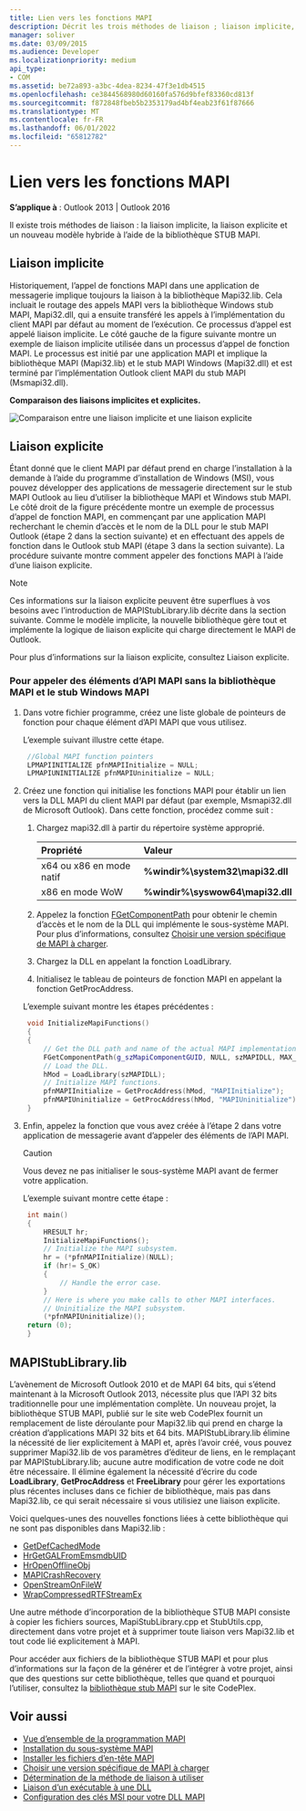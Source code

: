 ```yaml
---
title: Lien vers les fonctions MAPI
description: Décrit les trois méthodes de liaison ; liaison implicite, liaison explicite et nouveau modèle hybride à l’aide de la bibliothèque STUB MAPI.
manager: soliver
ms.date: 03/09/2015
ms.audience: Developer
ms.localizationpriority: medium
api_type:
- COM
ms.assetid: be72a893-a3bc-4dea-8234-47f3e1db4515
ms.openlocfilehash: ce3844568980d60160fa576d9bfef83360cd813f
ms.sourcegitcommit: f872848fbeb5b2353179ad4bf4eab23f61f87666
ms.translationtype: MT
ms.contentlocale: fr-FR
ms.lasthandoff: 06/01/2022
ms.locfileid: "65812782"
---
```

# <a name="link-to-mapi-functions"></a>Lien vers les fonctions MAPI

**S’applique à** : Outlook 2013 | Outlook 2016 
  
Il existe trois méthodes de liaison : la liaison implicite, la liaison explicite et un nouveau modèle hybride à l’aide de la bibliothèque STUB MAPI.
  
## <a name="implicit-linking"></a>Liaison implicite

Historiquement, l’appel de fonctions MAPI dans une application de messagerie implique toujours la liaison à la bibliothèque Mapi32.lib. Cela incluait le routage des appels MAPI vers la bibliothèque Windows stub MAPI, Mapi32.dll, qui a ensuite transféré les appels à l’implémentation du client MAPI par défaut au moment de l’exécution. Ce processus d’appel est appelé liaison implicite. Le côté gauche de la figure suivante montre un exemple de liaison implicite utilisée dans un processus d’appel de fonction MAPI. Le processus est initié par une application MAPI et implique la bibliothèque MAPI (Mapi32.lib) et le stub MAPI Windows (Mapi32.dll) et est terminé par l’implémentation Outlook client MAPI du stub MAPI (Msmapi32.dll).
  
**Comparaison des liaisons implicites et explicites.**

![Comparaison entre une liaison implicite et une liaison explicite](media/09d9c49a-a52d-4407-9013-d0d14c8f63f6.gif "Comparaison entre une liaison implicite et une liaison explicite")
  
## <a name="explicit-linking"></a>Liaison explicite

Étant donné que le client MAPI par défaut prend en charge l’installation à la demande à l’aide du programme d’installation de Windows (MSI), vous pouvez développer des applications de messagerie directement sur le stub MAPI Outlook au lieu d’utiliser la bibliothèque MAPI et Windows stub MAPI. Le côté droit de la figure précédente montre un exemple de processus d’appel de fonction MAPI, en commençant par une application MAPI recherchant le chemin d’accès et le nom de la DLL pour le stub MAPI Outlook (étape 2 dans la section suivante) et en effectuant des appels de fonction dans le Outlook stub MAPI (étape 3 dans la section suivante). La procédure suivante montre comment appeler des fonctions MAPI à l’aide d’une liaison explicite. 
  
> [!NOTE]
> Ces informations sur la liaison explicite peuvent être superflues à vos besoins avec l’introduction de MAPIStubLibrary.lib décrite dans la section suivante. Comme le modèle implicite, la nouvelle bibliothèque gère tout et implémente la logique de liaison explicite qui charge directement le MAPI de Outlook. 
  
Pour plus d’informations sur la liaison explicite, consultez Liaison explicite.
  
### <a name="to-call-mapi-api-elements-without-the-mapi-library-and-the-windows-mapi-stub"></a>Pour appeler des éléments d’API MAPI sans la bibliothèque MAPI et le stub Windows MAPI

1. Dans votre fichier programme, créez une liste globale de pointeurs de fonction pour chaque élément d’API MAPI que vous utilisez. 
    
   L’exemple suivant illustre cette étape.
    
   ```cpp
    //Global MAPI function pointers
    LPMAPIINITIALIZE pfnMAPIInitialize = NULL;
    LPMAPIUNINITIALIZE pfnMAPIUninitialize = NULL;
   ```

2. Créez une fonction qui initialise les fonctions MAPI pour établir un lien vers la DLL MAPI du client MAPI par défaut (par exemple, Msmapi32.dll de Microsoft Outlook). Dans cette fonction, procédez comme suit : 
    
    1. Chargez mapi32.dll à partir du répertoire système approprié. 
        
       |Propriété |Valeur |
       |:-----|:-----|
       |x64 ou x86 en mode natif  <br/> |**%windir%\system32\mapi32.dll** <br/> |
       |x86 en mode WoW  <br/> |**%windir%\syswow64\mapi32.dll** <br/> |
    
    2. Appelez la fonction [FGetComponentPath](fgetcomponentpath.md) pour obtenir le chemin d’accès et le nom de la DLL qui implémente le sous-système MAPI. Pour plus d’informations, consultez [Choisir une version spécifique de MAPI à charger](how-to-choose-a-specific-version-of-mapi-to-load.md).
        
    3. Chargez la DLL en appelant la fonction LoadLibrary. 
        
    4. Initialisez le tableau de pointeurs de fonction MAPI en appelant la fonction GetProcAddress. 
        
    L’exemple suivant montre les étapes précédentes :
        
   ```cpp
    void InitializeMapiFunctions()
    {
    {
        // Get the DLL path and name of the actual MAPI implementation.
        FGetComponentPath(g_szMapiComponentGUID, NULL, szMAPIDLL, MAX_PATH);
        // Load the DLL.
        hMod = LoadLibrary(szMAPIDLL);
        // Initialize MAPI functions.
        pfnMAPIInitialize = GetProcAddress(hMod, "MAPIInitialize");
        pfnMAPIUninitialize = GetProcAddress(hMod, "MAPIUninitialize");
    }
   ```

3. Enfin, appelez la fonction que vous avez créée à l’étape 2 dans votre application de messagerie avant d’appeler des éléments de l’API MAPI. 
    
   > [!CAUTION]
   > Vous devez ne pas initialiser le sous-système MAPI avant de fermer votre application. 
  
   L’exemple suivant montre cette étape : 
    
   ```cpp
    int main()
    {
        HRESULT hr;
        InitializeMapiFunctions();
        // Initialize the MAPI subsystem.
        hr = (*pfnMAPIInitialize)(NULL);
        if (hr!= S_OK)
        {
            // Handle the error case.
        }
        // Here is where you make calls to other MAPI interfaces.
        // Uninitialize the MAPI subsystem.
        (*pfnMAPIUninitialize)();
    return (0);
    }
   ```

## <a name="mapistublibrarylib"></a>MAPIStubLibrary.lib

L’avènement de Microsoft Outlook 2010 et de MAPI 64 bits, qui s’étend maintenant à la Microsoft Outlook 2013, nécessite plus que l’API 32 bits traditionnelle pour une implémentation complète. Un nouveau projet, la bibliothèque STUB MAPI, publié sur le site web CodePlex fournit un remplacement de liste déroulante pour Mapi32.lib qui prend en charge la création d’applications MAPI 32 bits et 64 bits. MAPIStubLibrary.lib élimine la nécessité de lier explicitement à MAPI et, après l’avoir créé, vous pouvez supprimer Mapi32.lib de vos paramètres d’éditeur de liens, en le remplaçant par MAPIStubLibrary.lib; aucune autre modification de votre code ne doit être nécessaire. Il élimine également la nécessité d’écrire du code **LoadLibrary**, **GetProcAddress** et **FreeLibrary** pour gérer les exportations plus récentes incluses dans ce fichier de bibliothèque, mais pas dans Mapi32.lib, ce qui serait nécessaire si vous utilisiez une liaison explicite. 
  
Voici quelques-unes des nouvelles fonctions liées à cette bibliothèque qui ne sont pas disponibles dans Mapi32.lib :
  
- [GetDefCachedMode](getdefcachedmode.md)    
- [HrGetGALFromEmsmdbUID](hrgetgalfromemsmdbuid.md)   
- [HrOpenOfflineObj](hropenofflineobj.md)    
- [MAPICrashRecovery](mapicrashrecovery.md)   
- [OpenStreamOnFileW](openstreamonfilew.md)    
- [WrapCompressedRTFStreamEx](wrapcompressedrtfstreamex.md)
    
Une autre méthode d’incorporation de la bibliothèque STUB MAPI consiste à copier les fichiers sources, MapiStubLibrary.cpp et StubUtils.cpp, directement dans votre projet et à supprimer toute liaison vers Mapi32.lib et tout code lié explicitement à MAPI.
  
Pour accéder aux fichiers de la bibliothèque STUB MAPI et pour plus d’informations sur la façon de la générer et de l’intégrer à votre projet, ainsi que des questions sur cette bibliothèque, telles que quand et pourquoi l’utiliser, consultez la [bibliothèque stub MAPI](https://mapistublibrary.codeplex.com/documentation) sur le site CodePlex. 
  
## <a name="see-also"></a>Voir aussi

- [Vue d’ensemble de la programmation MAPI](mapi-programming-overview.md)
- [Installation du sous-système MAPI](installing-the-mapi-subsystem.md)
- [Installer les fichiers d’en-tête MAPI](how-to-install-mapi-header-files.md)
- [Choisir une version spécifique de MAPI à charger](how-to-choose-a-specific-version-of-mapi-to-load.md)
- [Détermination de la méthode de liaison à utiliser](https://msdn.microsoft.com/library/253b8k2c.aspx)
- [Liaison d’un exécutable à une DLL](https://msdn.microsoft.com/library/9yd93633.aspx)
- [Configuration des clés MSI pour votre DLL MAPI](https://msdn.microsoft.com/library/ee909494%28v=VS.85%29.aspx)

